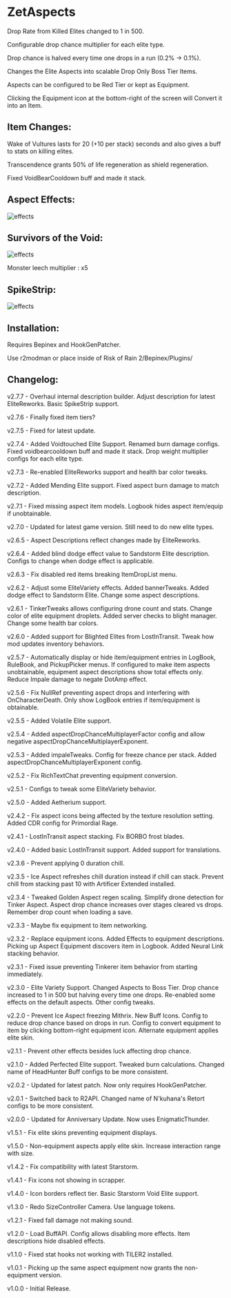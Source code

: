 # ZetAspects

Drop Rate from Killed Elites changed to 1 in 500.

Configurable drop chance multiplier for each elite type.

Drop chance is halved every time one drops in a run (0.2% -> 0.1%).

Changes the Elite Aspects into scalable Drop Only Boss Tier Items.

Aspects can be configured to be Red Tier or kept as Equipment.

Clicking the Equipment icon at the bottom-right of the screen will Convert it into an Item.

## Item Changes:

Wake of Vultures lasts for 20 (+10 per stack) seconds and also gives a buff to stats on killing elites.

Transcendence grants 50% of life regeneration as shield regeneration.

Fixed VoidBearCooldown buff and made it stack.

## Aspect Effects:

![effects](https://i.imgur.com/szoURGs.png)

## Survivors of the Void:

![effects](https://i.imgur.com/TEmrOkh.png)

Monster leech multiplier : x5

## SpikeStrip:

![effects](https://i.imgur.com/QIFzOAF.png)

## Installation:

Requires Bepinex and HookGenPatcher.

Use r2modman or place inside of Risk of Rain 2/Bepinex/Plugins/

## Changelog:

v2.7.7 - Overhaul internal description builder. Adjust description for latest EliteReworks. Basic SpikeStrip support.

v2.7.6 - Finally fixed item tiers?

v2.7.5 - Fixed for latest update.

v2.7.4 - Added Voidtouched Elite Support. Renamed burn damage configs. Fixed voidbearcooldown buff and made it stack. Drop weight multiplier configs for each elite type.

v2.7.3 - Re-enabled EliteReworks support and health bar color tweaks.

v2.7.2 - Added Mending Elite support. Fixed aspect burn damage to match description.

v2.7.1 - Fixed missing aspect item models. Logbook hides aspect item/equip if unobtainable.

v2.7.0 - Updated for latest game version. Still need to do new elite types.

v2.6.5 - Aspect Descriptions reflect changes made by EliteReworks.

v2.6.4 - Added blind dodge effect value to Sandstorm Elite description. Configs to change when dodge effect is applicable.

v2.6.3 - Fix disabled red items breaking ItemDropList menu.

v2.6.2 - Adjust some EliteVariety effects. Added bannerTweaks. Added dodge effect to Sandstorm Elite. Change some aspect descriptions.

v2.6.1 - TinkerTweaks allows configuring drone count and stats. Change color of elite equipment droplets. Added server checks to blight manager. Change some health bar colors.

v2.6.0 - Added support for Blighted Elites from LostInTransit. Tweak how mod updates inventory behaviors.

v2.5.7 - Automatically display or hide item/equipment entries in LogBook, RuleBook, and PickupPicker menus. If configured to make item aspects unobtainable, equipment aspect descriptions show total effects only. Reduce Impale damage to negate DotAmp effect.

v2.5.6 - Fix NullRef preventing aspect drops and interfering with OnCharacterDeath. Only show LogBook entries if item/equipment is obtainable.

v2.5.5 - Added Volatile Elite support.

v2.5.4 - Added aspectDropChanceMultiplayerFactor config and allow negative aspectDropChanceMultiplayerExponent.

v2.5.3 - Added impaleTweaks. Config for freeze chance per stack. Added aspectDropChanceMultiplayerExponent config.

v2.5.2 - Fix RichTextChat preventing equipment conversion.

v2.5.1 - Configs to tweak some EliteVariety behavior.

v2.5.0 - Added Aetherium support.

v2.4.2 - Fix aspect icons being affected by the texture resolution setting. Added CDR config for Primordial Rage.

v2.4.1 - LostInTransit aspect stacking. Fix BORBO frost blades.

v2.4.0 - Added basic LostInTransit support. Added support for translations.

v2.3.6 - Prevent applying 0 duration chill.

v2.3.5 - Ice Aspect refreshes chill duration instead if chill can stack. Prevent chill from stacking past 10 with Artificer Extended installed.

v2.3.4 - Tweaked Golden Aspect regen scaling. Simplify drone detection for Tinker Aspect. Aspect drop chance increases over stages cleared vs drops. Remember drop count when loading a save.

v2.3.3 - Maybe fix equipment to item networking.

v2.3.2 - Replace equipment icons. Added Effects to equipment descriptions. Picking up Aspect Equipment discovers item in Logbook. Added Neural Link stacking behavior.

v2.3.1 - Fixed issue preventing Tinkerer item behavior from starting immediately.

v2.3.0 - Elite Variety Support. Changed Aspects to Boss Tier. Drop chance increased to 1 in 500 but halving every time one drops. Re-enabled some effects on the default aspects. Other config tweaks.

v2.2.0 - Prevent Ice Aspect freezing Mithrix. New Buff Icons. Config to reduce drop chance based on drops in run. Config to convert equipment to item by clicking bottom-right equipment icon. Alternate equipment applies elite skin.

v2.1.1 - Prevent other effects besides luck affecting drop chance.

v2.1.0 - Added Perfected Elite support. Tweaked burn calculations. Changed name of HeadHunter Buff configs to be more consistent.

v2.0.2 - Updated for latest patch. Now only requires HookGenPatcher.

v2.0.1 - Switched back to R2API. Changed name of N'kuhana's Retort configs to be more consistent.

v2.0.0 - Updated for Anniversary Update. Now uses EnigmaticThunder.

v1.5.1 - Fix elite skins preventing equipment displays.

v1.5.0 - Non-equipment aspects apply elite skin. Increase interaction range with size.

v1.4.2 - Fix compatibility with latest Starstorm.

v1.4.1 - Fix icons not showing in scrapper.

v1.4.0 - Icon borders reflect tier. Basic Starstorm Void Elite support.

v1.3.0 - Redo SizeController Camera. Use language tokens.

v1.2.1 - Fixed fall damage not making sound.

v1.2.0 - Load BuffAPI. Config allows disabling more effects. Item descriptions hide disabled effects.

v1.1.0 - Fixed stat hooks not working with TILER2 installed.

v1.0.1 - Picking up the same aspect equipment now grants the non-equipment version.

v1.0.0 - Initial Release.

